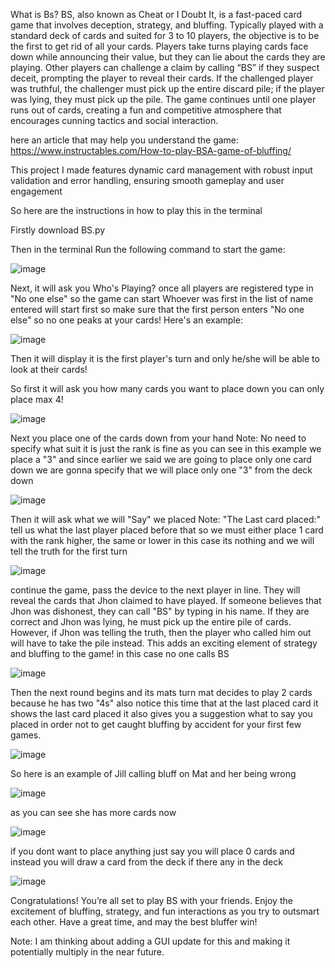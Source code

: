 What is Bs?
BS, also known as Cheat or I Doubt It, is a fast-paced card game that involves deception, strategy, and bluffing. Typically played with a standard deck of cards and suited for 3 to 10 players, the objective is to be the first to get rid of all your cards. Players take turns playing cards face down while announcing their value, but they can lie about the cards they are playing. Other players can challenge a claim by calling “BS” if they suspect deceit, prompting the player to reveal their cards. If the challenged player was truthful, the challenger must pick up the entire discard pile; if the player was lying, they must pick up the pile. The game continues until one player runs out of cards, creating a fun and competitive atmosphere that encourages cunning tactics and social interaction.

here an article that may help you understand the game: https://www.instructables.com/How-to-play-BSA-game-of-bluffing/

This project I made features dynamic card management with robust input validation and error handling, ensuring smooth gameplay and user engagement

So here are the instructions in how to play this in the terminal

Firstly download BS.py

Then in the terminal Run the following command to start the game:

![image](https://github.com/user-attachments/assets/1d563926-7fe7-4ebc-be32-770defa516d2)


Next, it will ask you Who's Playing? once all players are registered type in "No one else" so the game can start
Whoever was first in the list of name entered will start first so make sure that the first person enters "No one else" so no one peaks at your cards!
Here's an example:

![image](https://github.com/user-attachments/assets/2767bee0-b9e4-4fa8-ae2f-8d49c032295d)





Then it will display it is the first player's turn and only he/she will be able to look at their cards!



So first it will ask you how many cards you want to place down you can only place max 4!

![image](https://github.com/user-attachments/assets/45403281-794b-4790-829f-1ae4b22c8c82)

Next you place one of the cards down from your hand
Note: No need to specify what suit it is just the rank is fine
as you can see in this example we place a "3"
and since earlier we said we are going to place only one card down
we are gonna specify that we will place only one "3" from the deck down

![image](https://github.com/user-attachments/assets/8fffcd80-baf1-4b72-aeed-172606b7eed1)


Then it will ask what we will "Say" we placed
Note: "The Last card placed:" tell us what the last player placed before that so we must either place 1 card with the rank higher, the same or lower 
in this case its nothing
and we will tell the truth for the first turn 

![image](https://github.com/user-attachments/assets/751f79a4-1292-4a66-8dba-d88f48193357)

continue the game, pass the device to the next player in line. They will reveal the cards that Jhon claimed to have played. If someone believes that Jhon was dishonest, they can call "BS" by typing in his name. If they are correct and Jhon was lying, he must pick up the entire pile of cards. However, if Jhon was telling the truth, then the player who called him out will have to take the pile instead. This adds an exciting element of strategy and bluffing to the game!
in this case no one calls BS

![image](https://github.com/user-attachments/assets/d54258d0-8e8a-4827-ad34-c4c57e72b1a1)


Then the next round begins and its mats turn
mat decides to play 2 cards because he has two "4s"
also notice this time that at the last placed card it shows the last card placed
it also gives you a suggestion what to say you placed in order not to get caught bluffing by accident for your first few games.

![image](https://github.com/user-attachments/assets/bba50ebf-0b19-4c54-9099-32b94e83a170)


So here is an example of Jill calling bluff on Mat and her being wrong

![image](https://github.com/user-attachments/assets/080133df-7268-491d-841e-eb7b564488b0)


as you can see she has more cards now

![image](https://github.com/user-attachments/assets/98f305a7-7b87-4d78-a8e7-4552197324a6)

if you dont want to place anything just say you will place 0 cards and instead you will draw a card from the deck if there any in the deck

![image](https://github.com/user-attachments/assets/93e70fb3-5eab-4940-9852-990535dcbcba)



Congratulations! You’re all set to play BS with your friends. Enjoy the excitement of bluffing, strategy, and fun interactions as you try to outsmart each other. Have a great time, and may the best bluffer win!

Note: I am thinking about adding a GUI update for this and making it potentially multiply in the near future.











